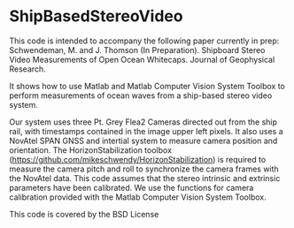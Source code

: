 # ShipBasedStereoVideo

This code is intended to accompany the following paper currently in prep: 
Schwendeman, M. and J. Thomson (In Preparation). Shipboard Stereo Video Measurements of Open Ocean Whitecaps. Journal of Geophysical Research.

It shows how to use Matlab and Matlab Computer Vision System Toolbox to perform measurements of ocean waves from a ship-based stereo video system.  

Our system uses three Pt. Grey Flea2 Cameras directed out from the ship rail, with timestamps contained in the image upper left pixels.  It also uses a NovAtel SPAN GNSS and intertial system to measure camera position and orientation. The HorizonStabilization toolbox (https://github.com/mikeschwendy/HorizonStabilization) is required to measure the camera pitch and roll to synchronize the camera frames with the NovAtel data. This code assumes that the stereo intrinsic and extrinsic parameters have been calibrated.  We use the functions for camera calibration provided with the Matlab Computer Vision System Toolbox.

This code is covered by the BSD License

